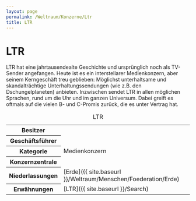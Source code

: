 ```yaml
---
layout: page
permalink: /Weltraum/Konzerne/Ltr
title: LTR
---
```



# LTR


LTR hat eine jahrtausendealte Geschichte und ursprünglich noch als TV-Sender angefangen. Heute ist es ein interstellarer Medienkonzern, aber seinem Kerngeschäft treu geblieben: Möglichst unterhaltsame und skandalträchtige Unterhaltungssendungen (wie z.B. den Dschungelplaneten) anbieten. Inzwischen sendet LTR in allen möglichen Sprachen, rund um die Uhr und im ganzen Universum. Dabei greift es oftmals auf die vielen B- und C-Promis zurück, die es unter Vertrag hat.


<aside>
<table data-type="konzern">
<caption>LTR</caption>
<tbody>
<tr><th>Besitzer</th><td> </td></tr>
<tr><th>Geschäftsführer</th><td> </td></tr>
<tr><th>Kategorie</th><td>Medienkonzern</td></tr>
<tr><th>Konzernzentrale</th><td> </td></tr>
<tr><th>Niederlassungen</th><td>[Erde]({{ site.baseurl }}/Weltraum/Menschen/Foederation/Erde)</td></tr>
<tr><th>Erwähnungen</th><td>[LTR]({{ site.baseurl }}/Search)</td></tr>
</tbody>
</table>
</aside>

